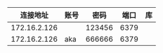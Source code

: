 | 连接地址         | 账号  | 密码     | 端口   | 库       |
|--------------|-----|--------|------|---------|
| 172.16.2.126 |     | 123456 | 6379 |  |
| 172.16.2.126 | aka | 666666 | 6379 |  |
